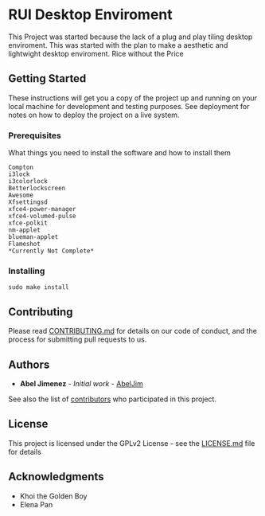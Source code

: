 # RUI Desktop Enviroment

This Project was started because the lack of a plug and play tiling desktop enviroment. 
This was started with the plan to make a aesthetic and lightwight desktop enviroment.
Rice without the Price

## Getting Started

These instructions will get you a copy of the project up and running on your local machine for development and testing purposes. See deployment for notes on how to deploy the project on a live system.

### Prerequisites

What things you need to install the software and how to install them

```
Compton
i3lock
i3colorlock
Betterlockscreen
Awesome
Xfsettingsd
xfce4-power-manager
xfce4-volumed-pulse
xfce-polkit
nm-applet
blueman-applet
Flameshot
*Currently Not Complete*
```

### Installing

```
sudo make install
```

## Contributing

Please read [CONTRIBUTING.md]() for details on our code of conduct, and the process for submitting pull requests to us.

## Authors

* **Abel Jimenez** - *Initial work* - [AbelJim](https://github.com/abeljim)

See also the list of [contributors](https://github.com/your/project/contributors) who participated in this project.

## License

This project is licensed under the GPLv2 License - see the [LICENSE.md](LICENSE.md) file for details

## Acknowledgments

* Khoi the Golden Boy
* Elena Pan

